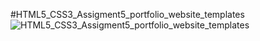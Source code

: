 #HTML5_CSS3_Assigment5_portfolio_website_templates
![HTML5_CSS3_Assigment5_portfolio_website_templates](https://user-images.githubusercontent.com/14126987/134348102-d70ec137-b62f-4a6a-a758-e2982554da63.jpeg)
